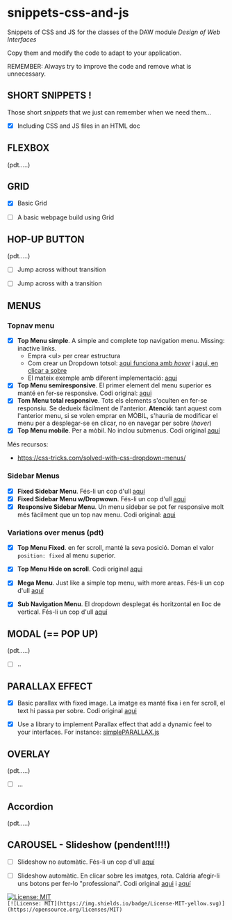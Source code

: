 # snippets-css-and-js
Snippets of CSS and JS for the classes of the DAW module _Design of Web Interfaces_

Copy them and modify the code to adapt to your application.  

REMEMBER: Always try to improve the code and remove what is unnecessary. 


## SHORT SNIPPETS !

Those short _snippets_ that we just can remember when we need them...

- [x] Including CSS and JS files in an HTML doc


## FLEXBOX

(pdt.....)



## GRID

- [x] Basic Grid
- [ ] A basic webpage build using Grid


## HOP-UP BUTTON

(pdt.....)

- [ ] Jump across without transition
- [ ] Jump across with a transition



## MENUS

### Topnav menu

- [x] **Top Menu simple**. A simple and complete top navigation menu. Missing: inactive links. 
  - Empra &lt;ul&gt; per crear estructura
  - Com crear un Dropdown totsol: [aqui funciona amb _hover_](https://www.w3schools.com/howto/howto_css_dropdown.asp) i [aqui, en clicar a sobre](https://www.w3schools.com/howto/howto_js_dropdown.asp)
  - El mateix exemple amb diferent implementació: [aqui](https://www.w3schools.com/howto/howto_css_dropdown_navbar.asp)
- [x] **Top Menu semiresponsive**. El primer element del menu superior es manté en fer-se responsive. Codi original: [aqui](https://www.w3schools.com/howto/howto_js_responsive_navbar_dropdown.asp)
- [x] **Tom Menu total responsive**. Tots els elements s'oculten en fer-se responsiu. Se dedueix fàcilment de l'anterior. **Atenció**: tant aquest com l'anterior menu, si se volen emprar en MÒBIL, s'hauria de modificar el menu per a desplegar-se en clicar, no en navegar per sobre (_hover_)
- [x] **Top Menu mobile**. Per a mòbil. No inclou submenus. Codi original [aquí](https://www.w3schools.com/howto/howto_js_mobile_navbar.asp)

Més recursos:

- https://css-tricks.com/solved-with-css-dropdown-menus/

### Sidebar Menus

- [x] **Fixed Sidebar Menu**. Fés-li un cop d'ull [aquí](https://www.w3schools.com/howto/howto_css_fixed_sidebar.asp)
- [x] **Fixed Sidebar Menu w/Dropwown**. Fés-li un cop d'ull [aqui](https://www.w3schools.com/howto/howto_js_dropdown_sidenav.asp)
- [x] **Responsive Sidebar Menu**. Un menu sidebar se pot fer responsive molt més fàcilment que un top nav menu. Codi original: [aqui](https://www.w3schools.com/howto/tryit.asp?filename=tryhow_css_sidebar_responsive)

### Variations over menus (pdt)

- [x] **Top Menu Fixed**. en fer scroll, manté la seva posició. Doman el valor `position: fixed` al menu superior.
- [x] **Top Menu Hide on scroll**. Codi original [aqui](https://www.w3schools.com/howto/howto_js_navbar_hide_scroll.asp)
- [x] **Mega Menu**. Just like a simple top menu, with more areas. Fés-li un cop d'ull [aquí](https://www.w3schools.com/howto/howto_css_mega_menu.asp)
- [x] **Sub Navigation Menu**. El dropdown desplegat és horitzontal en lloc de vertical. Fés-li un cop d'ull [aquí](https://www.w3schools.com/howto/howto_css_subnav.asp)



## MODAL (== POP UP)

(pdt.....)

- [ ] ..


## PARALLAX EFFECT

- [x] Basic parallax with fixed image. La imatge es manté fixa i en fer scroll, el text hi passa per sobre. Codi original [aqui](https://www.w3schools.com/howto/howto_css_parallax.asp)
- [x] Use a library to implement Parallax effect that add a dynamic feel to your interfaces. For instance: [simplePARALLAX.js](https://simpleparallax.com)


## OVERLAY

(pdt.....)

- [ ] ...

## Accordion

(pdt.....)


## CAROUSEL - Slideshow  (pendent!!!!)

- [ ] Slideshow no automàtic. Fés-li un cop d'ull [aquí](https://www.w3schools.com/howto/howto_js_slideshow.asp)
- [ ] Slideshow automàtic. En clicar sobre les imatges, rota. Caldria afegir-li uns botons per fer-lo "professional". Codi original [aqui](https://www.freecodecamp.org/news/how-to-create-a-slideshow/ ) i [aquí](https://codepen.io/AndresUris/pen/rGXpvE)



[![License: MIT](https://img.shields.io/badge/License-MIT-yellow.svg)](https://opensource.org/licenses/MIT)  
`[![License: MIT](https://img.shields.io/badge/License-MIT-yellow.svg)](https://opensource.org/licenses/MIT)`